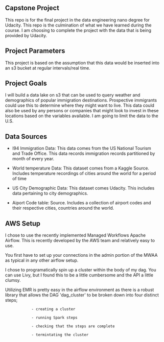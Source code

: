 ## Capstone Project

  This repo is for the final project in the data engineering nano degree for Udacity. This repo is the culmination of what we have learned during the course. I am choosing to complete the project with the data that is being provided by Udacity.

## Project Parameters

  This project is based on the assumption that this data would be inserted into an s3 bucket at regular intervals/real time.

## Project Goals

  I will build a data lake on s3 that can be used to query weather and demographics of popular immigration destinations. Prospective immigrants could use this to determine where they might want to live. This data could also be used by any persons or companies that might look to invest in these locations based on the variables available. I am going to limit the data to the U.S.

## Data Sources

  * I94 Immigration Data: This data comes from the US National Tourism and Trade Office. This data records immigration records partitioned by month of every year.

  * World temperature Data: This dataset comes from a Kaggle Source. Includes temperature recordings of cities around the world for a period of time

  * US City Demographic Data: This dataset comes Udacity. This includes data pertaining to city demographics.

  * Aiport Code table: Source. Includes a collection of airport codes and their respective cities, countries around the world.

## AWS Setup

  I chose to use the recently implemented Managed Workflows Apache Airflow. This is recently developed by the AWS team and relatively easy to use.

  You first have to set up your connections in the admin portion of the MWAA as typical in any other airflow setup.

  I chose to programatically spin up a cluster within the body of my dag. You can use Livy, but I found this to be a little cumbersome and the API a little clumsy.

  Utilizing EMR is pretty easy in the airflow environment as there is a robust library that allows the DAG 'dag_cluster' to be broken down into four distinct steps;

                - creating a cluster

                - running Spark steps

                - checking that the steps are complete

                - termintating the cluster
